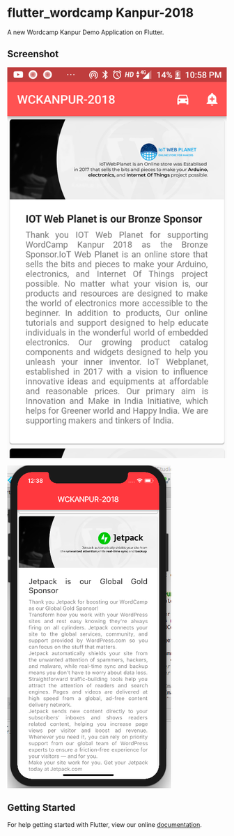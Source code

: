 # flutter_wordcamp Kanpur-2018

A new Wordcamp Kanpur Demo Application on Flutter.

## Screenshot
![Alt text](/android_fluttershot.png?raw=true "android Home Screen")

![Alt text](/flutter-wordpress-screenshot.png?raw=true "ios Home Screen")

## Getting Started

For help getting started with Flutter, view our online
[documentation](https://flutter.io/).
